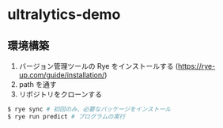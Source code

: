 # ultralytics-demo

## 環境構築

1. バージョン管理ツールの Rye をインストールする (https://rye-up.com/guide/installation/)
2. path を通す
3. リポジトリをクローンする

```bash
$ rye sync # 初回のみ、必要なパッケージをインストール
$ rye run predict # プログラムの実行
```
